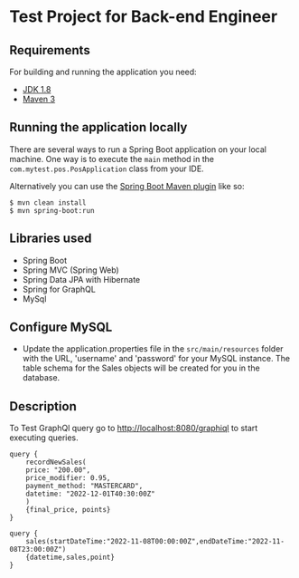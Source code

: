 # Test Project for Back-end Engineer


## Requirements

For building and running the application you need:

- [JDK 1.8](http://www.oracle.com/technetwork/java/javase/downloads/jdk8-downloads-2133151.html)
- [Maven 3](https://maven.apache.org)

## Running the application locally

There are several ways to run a Spring Boot application on your local machine. One way is to execute the `main` method in the `com.mytest.pos.PosApplication` class from your IDE.

Alternatively you can use the [Spring Boot Maven plugin](https://docs.spring.io/spring-boot/docs/current/reference/html/build-tool-plugins-maven-plugin.html) like so:

```shell
$ mvn clean install
$ mvn spring-boot:run
```

## Libraries used
- Spring Boot
- Spring MVC (Spring Web)
- Spring Data JPA with Hibernate
- Spring for GraphQL
- MySql

## Configure MySQL
- Update the application.properties file in the `src/main/resources` folder with the URL, 'username' and 'password' for your MySQL instance. The table schema for the Sales objects will be created for you in the database.

## Description

To Test GraphQl query
go to [http://localhost:8080/graphiql](http://localhost:8080/graphiql) to start executing queries.

```
query { 
	recordNewSales(
	price: "200.00",
	price_modifier: 0.95,
	payment_method: "MASTERCARD",
	datetime: "2022-12-01T40:30:00Z"
	)
	{final_price, points}
}
```

```
query { 
	sales(startDateTime:"2022-11-08T00:00:00Z",endDateTime:"2022-11-08T23:00:00Z")
	{datetime,sales,point} 
}
```
